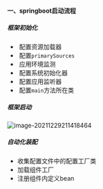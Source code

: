 #### 一、springboot启动流程

##### **框架初始化**

- ​	配置资源加载器
- ​	配置`primarySources`
- ​	应用环境监测
- ​	配置系统初始化器
- ​	配置应用监听器
- ​	配置`main`方法所在类

##### **框架启动**

![image-20211229211418464](https://gitee.com/JKcoding/imgs/raw/master/img/202112292115352.png)

##### **自动化装配**

- 收集配置文件中的配置工厂类
- 加载组件工厂
- 注册组件内定义bean

